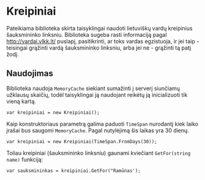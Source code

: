 # Kreipiniai

Pateikiama biblioteka skirta taisyklingai naudoti lietuviškų vardų kreipinius šauksmininko linksniu. Biblioteka sugeba rasti informaciją pagal http://vardai.vlkk.lt/ puslapį, pasitikrinti, ar toks vardas egzistuoja, ir jei taip - teisingai grąžinti vardą šauksmininko linksniu, arba jei ne - grąžinti tą patį žodį.

## Naudojimas

Biblioteka naudoja `MemoryCache` siekiant sumažinti į serverį siunčiamų užklausų skaičių, todėl taisyklingai ją naudojant reikėtų ją inicializuoti tik vieną kartą.

`var kreipiniai = new Kreipiniai();`

Kaip konstruktoriaus parametrą galima paduoti `TimeSpan` nurodantį kiek laiko įrašai bus saugomi `MemoryCache`. Pagal nutylėjimą šis laikas yra 30 dienų.

`var kreipiniai = new Kreipiniai(TimeSpan.FromDays(30));`

Toliau kreipiniai (šauksmininko linksniu) gaunami kviečiant `GetFor(string name)` funkciją:

`var sauksmininkas = kreipiniai.GetFor("Ramūnas');`

